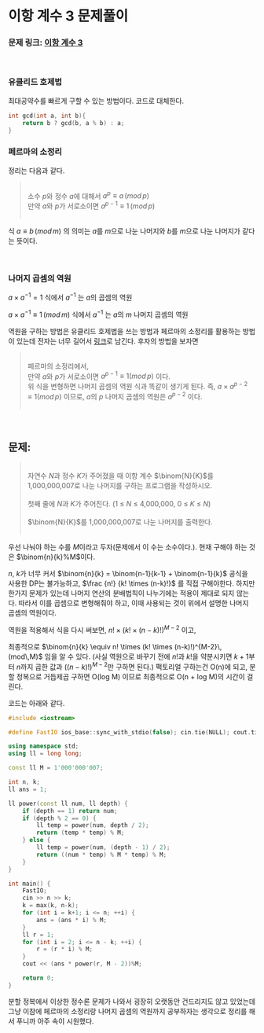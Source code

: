 이항 계수 3 문제풀이
=

### 문제 링크: [이항 계수 3](https://www.acmicpc.net/problem/11401) 
<br>

### 유클리드 호제법
최대공약수를 빠르게 구할 수 있는 방법이다. 코드로 대체한다.
```c++
int gcd(int a, int b){
    return b ? gcd(b, a % b) : a;
}
```

### 페르마의 소정리
정리는 다음과 같다.
> <br>소수 $p$와 정수 $a$에 대해서 $a^p \equiv a\,(mod\,p)$   
만약 $a$와 $p$가 서로소이면 $a^{p-1} \equiv  1\,(mod\,p)$ <br><br>

식 $a \equiv b\,(mod\,m)$ 의 의미는 $a$를 $m$으로 나눈 나머지와 $b$를 $m$으로 나눈 나머지가 같다는 뜻이다.

<br>

### 나머지 곱셈의 역원
$a \times a^{-1} = 1$ 식에서 $a^{-1}$ 는 $a$의 곱셈의 역원
 
$a \times a^{-1} \equiv 1\,(mod\,m)$ 식에서 $a^{-1}$ 는 $a$의 $m$ 나머지 곱셈의 역원

역원을 구하는 방법은 유클리드 호제법을 쓰는 방법과 페르마의 소정리를 활용하는 방법이 있는데 전자는 너무 길어서 [링크](https://pflb.tistory.com/entry/%EB%82%98%EB%A8%B8%EC%A7%80-%EA%B3%B1%EC%85%88%EC%9D%98-%EC%97%AD%EC%9B%90)로 남긴다. 후자의 방법을 보자면

> <br>페르마의 소정리에서,   
 만약 $a$와 $p$가 서로소이면 $a^{p-1} \equiv  1 (mod\,p)$ 이다.  
위 식을 변형하면 나머지 곱셈의 역원 식과 똑같이 생기게 된다. 즉, $a \times a^{p-2} \equiv  1 (mod\,p)$ 이므로, $a$의 $p$ 나머지 곱셈의 역원은 $a^{p-2}$ 이다. <br><br>

<br>

## 문제: 

> <br> 자연수 $N$과 정수 $K$가 주어졌을 때 이항 계수 $\binom{N}{K}$를 1,000,000,007로 나눈 나머지를 구하는 프로그램을 작성하시오.<br><br>
첫째 줄에 $N$과 $K$가 주어진다. (1 ≤ $N$ ≤ 4,000,000, 0 ≤ $K$ ≤ $N$)<br><br>
$\binom{N}{K}$를 1,000,000,007로 나눈 나머지를 출력한다. <br><br>

우선 나눠야 하는 수를 $M$이라고 두자(문제에서 이 수는 소수이다.). 현재 구해야 하는 것은 $\binom{n}{k}%M$이다.

$n$, $k$가 너무 커서 $\binom{n}{k} = \binom{n-1}{k-1} + \binom{n-1}{k}$ 공식을 사용한 DP는 불가능하고, $\frac {n!} {k! \times (n-k)!}$ 를 직접 구해야한다. 하지만 한가지 문제가 있는데 나머지 연산의 분배법칙이 나누기에는 적용이 제대로 되지 않는다. 따라서 이를 곱셈으로 변형해줘야 하고, 이때 사용되는 것이 위에서 설명한 나머지 곱셈의 역원이다.

역원을 적용해서 식을 다시 써보면, $n! \times (k! \times (n-k)!)^{M-2} % M$ 이고, 

최종적으로 $\binom{n}{k} \equiv n! \times (k! \times (n-k)!)^{M-2}\,(mod\,M)$ 임을 알 수 있다. (사실 역원으로 바꾸기 전에 $n!$과 $k!$을 약분시키면 $k+1$부터 $n$까지 곱한 값과 $((n-k)!)^{M-2}$만 구하면 된다.) 팩토리얼 구하는건 O(n)에 되고, 분할 정복으로 거듭제곱 구하면 O(log M) 이므로 최종적으로 O(n + log M)의 시간이 걸린다. 

코드는 아래와 같다.

```C++
#include <iostream>

#define FastIO ios_base::sync_with_stdio(false); cin.tie(NULL); cout.tie(NULL)

using namespace std;
using ll = long long;

const ll M = 1'000'000'007;

int n, k;
ll ans = 1;

ll power(const ll num, ll depth) {
    if (depth == 1) return num;
    if (depth % 2 == 0) {
        ll temp = power(num, depth / 2);
        return (temp * temp) % M;
    } else {
        ll temp = power(num, (depth - 1) / 2);
        return ((num * temp) % M * temp) % M;
    }
}

int main() {
    FastIO;
    cin >> n >> k;
    k = max(k, n-k);
    for (int i = k+1; i <= n; ++i) {
        ans = (ans * i) % M;
    }
    ll r = 1;
    for (int i = 2; i <= n - k; ++i) {
        r = (r * i) % M;
    }
    cout << (ans * power(r, M - 2))%M;

    return 0;
}
```

분할 정복에서 이상한 정수론 문제가 나와서 굉장히 오랫동안 건드리지도 않고 있었는데 그냥 이참에 페르마의 소정리랑 나머지 곱셈의 역원까지 공부하자는 생각으로 정리를 해서 푸니까 아주 속이 시원했다.
